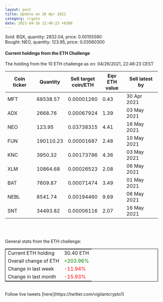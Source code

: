 ```yaml
---
layout: post
title: Update on 26 Apr 2021
category: crypto
date: 2021-04-26 22:46:23 +0200
---
```

<!-- Global site tag (gtag.js) - Google Analytics -->
<script async src="https://www.googletagmanager.com/gtag/js?id=UA-103831149-5"></script>
<script>
  window.dataLayer = window.dataLayer || [];
  function gtag(){dataLayer.push(arguments);}
  gtag('js', new Date());

  gtag('config', 'UA-103831149-5');
</script>
Sold: BQX, quantity:      2832.04, price:   0.00155590<br>Bought: NEO, quantity:       123.95, price:   0.03560300<br>

#### Current holdings from the ETH Challenge

The holding from the 10 ETH challenge as on: 04/26/2021, 22:46:23 CEST

|Coin ticker|Quantity|Sell target<br>coin/ETH|Eqv ETH<br>value|Sell latest by|
|-----------|--------|-----------|-----------|--------------|
MFT|68538.57|  0.00001260|0.43|30 Apr 2021|
ADX|2668.76|  0.00067924|1.39|03 May 2021|
NEO|123.95|  0.03738315|4.41|16 May 2021|
FUN|190110.23|  0.00001687|2.48|10 May 2021|
KNC|3950.32|  0.00173786|4.36|03 May 2021|
XLM|10864.68|  0.00026523|2.08|06 May 2021|
BAT|7609.87|  0.00071474|3.49|01 May 2021|
NEBL|8541.74|  0.00194460|9.69|06 May 2021|
SNT|34493.82|  0.00006116|2.07|16 May 2021|

<br>
<br>
<br>
General stats from the ETH challenge:

<table style="border:1px solid black;margin-left:auto;margin-right:auto;">
	<tbody>
	<tr>
		<td>Current ETH holding</td>
		<td>     30.40 ETH</td>
	</tr>
	<tr>
		<td>Overall change of ETH</td>
		<td><font color="green">+203.96%</font></td>
	</tr>
	<tr>
		<td>Change in last week</td>
		<td><font color="red">-11.94%</font></td>
	</tr>
	<tr>
		<td>Change in last month</td>
		<td><font color="red">-15.93%</font></td>
	</tr>
	</tbody>
</table>

<br>
Follow live tweets [here](https://twitter.com/vigilantcrypto1)
<br>
<br>